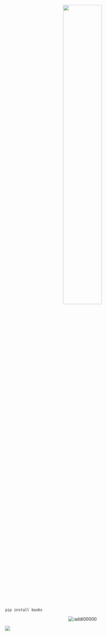 <!-- <p align=center><img width=90% src="banner.gif"></img></p> -->
<p align=center>
<a href="https://discord.com/users/501609226863378432"><img src="https://discord.c99.nl/widget/theme-4/1118881083841331242.png" width=50%></a>
 </p>

```sh-session
pip install boobs 
```
<p align="center"><img src="https://count.getloli.com/get/@:addi00000" alt=":addi00000" /></p>

 



















![](https://raw.githubusercontent.com/Sutil/Sutil/2b2fad3bf54522bb30c8c170591fc68ff51b69e6/github-contribution-grid-snake2.svg)




